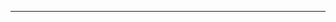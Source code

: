 <!--
CO_OP_TRANSLATOR_METADATA:
{
  "original_hash": "685f55cb07de19b52a30ce6e8b6d889e",
  "translation_date": "2025-08-28T21:13:43+00:00",
  "source_file": "03-CoreGenerativeAITechniques/README.md",
  "language_code": "mo"
}
-->


---

